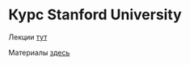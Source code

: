 # Курс Stanford University

Лекции [тут](https://www.youtube.com/playlist?list=PL3FW7Lu3i5Jsnh1rnUwq_TcylNr7EkRe6)

Материалы [здесь](http://web.stanford.edu/class/cs224n/syllabus.html)
